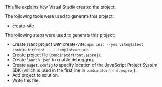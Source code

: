 This file explains how Visual Studio created the project.

The following tools were used to generate this project:
- create-vite

The following steps were used to generate this project:
- Create react project with create-vite: `npm init --yes vite@latest combinatorfront -- --template=react`.
- Create project file (`combinatorfront.esproj`).
- Create `launch.json` to enable debugging.
- Create `nuget.config` to specify location of the JavaScript Project System SDK (which is used in the first line in `combinatorfront.esproj`).
- Add project to solution.
- Write this file.
